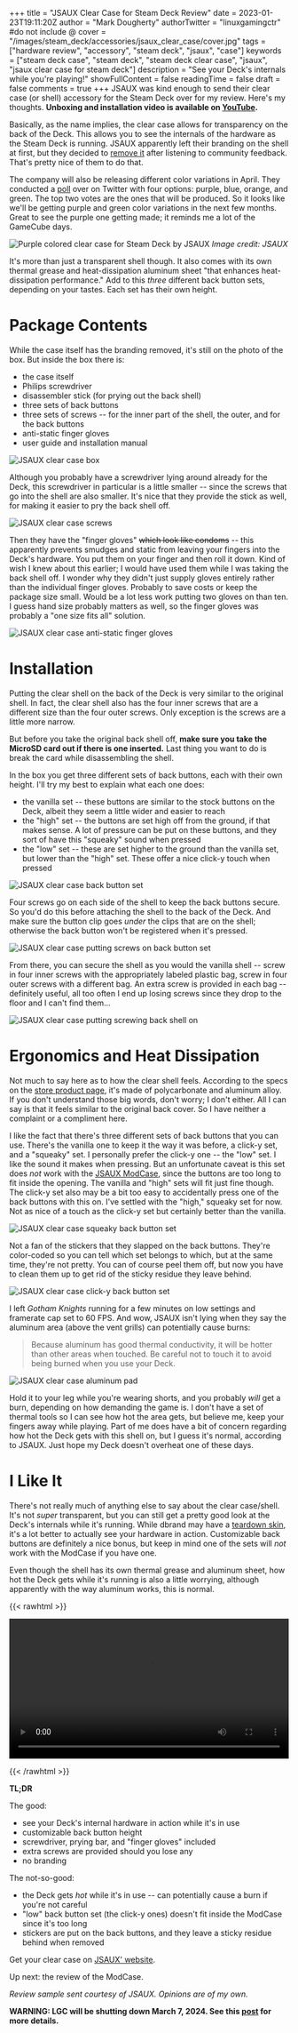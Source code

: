 +++
title = "JSAUX Clear Case for Steam Deck Review"
date = 2023-01-23T19:11:20Z
author = "Mark Dougherty"
authorTwitter = "linuxgamingctr" #do not include @
cover = "/images/steam_deck/accessories/jsaux_clear_case/cover.jpg"
tags = ["hardware review", "accessory", "steam deck", "jsaux", "case"]
keywords = ["steam deck case", "steam deck", "steam deck clear case", "jsaux", "jsaux clear case for steam deck"]
description = "See your Deck's internals while you're playing!"
showFullContent = false
readingTime = false
draft = false
comments = true
+++
JSAUX was kind enough to send their clear case (or shell) accessory for the Steam Deck over for my review. Here's my thoughts. **Unboxing and installation video is available on [YouTube](https://youtu.be/aKaJnyyytIY).**

Basically, as the name implies, the clear case allows for transparency on the back of the Deck. This allows you to see the internals of the hardware as the Steam Deck is running. JSAUX apparently left their branding on the shell at first, but they decided to [remove it](https://twitter.com/jsauxofficial/status/1606648199598727170) after listening to community feedback. That's pretty nice of them to do that.

The company will also be releasing different color variations in April. They conducted a [poll](https://twitter.com/jsauxofficial/status/1616080377017434116) over on Twitter with four options: purple, blue, orange, and green. The top two votes are the ones that will be produced. So it looks like we'll be getting purple and green color variations in the next few months. Great to see the purple one getting made; it reminds me a lot of the GameCube days.

![Purple colored clear case for Steam Deck by JSAUX](/images/steam_deck/accessories/jsaux_clear_case/purple.webp)
*Image credit: JSAUX*

It's more than just a transparent shell though. It also comes with its own thermal grease and heat-dissipation aluminum sheet "that enhances heat-dissipation performance." Add to this *three* different back button sets, depending on your tastes. Each set has their own height.

# Package Contents
While the case itself has the branding removed, it's still on the photo of the box. But inside the box there is:
- the case itself
- Philips screwdriver
- disassembler stick (for prying out the back shell)
- three sets of back buttons
- three sets of screws -- for the inner part of the shell, the outer, and for the back buttons
- anti-static finger gloves
- user guide and installation manual

![JSAUX clear case box](/images/steam_deck/accessories/jsaux_clear_case/box.jpg)

Although you probably have a screwdriver lying around already for the Deck, this screwdriver in particular is a little smaller -- since the screws that go into the shell are also smaller. It's nice that they provide the stick as well, for making it easier to pry the back shell off.

![JSAUX clear case screws](/images/steam_deck/accessories/jsaux_clear_case/screws.jpg)

Then they have the "finger gloves" ~~which look like condoms~~ -- this apparently prevents smudges and static from leaving your fingers into the Deck's hardware. You put them on your finger and then roll it down. Kind of wish I knew about this earlier; I would have used them while I was taking the back shell off. I wonder why they didn't just supply gloves entirely rather than the individual finger gloves. Probably to save costs or keep the package size small. Would be a lot less work putting two gloves on than ten. I guess hand size probably matters as well, so the finger gloves was probably a "one size fits all" solution.

![JSAUX clear case anti-static finger gloves](/images/steam_deck/accessories/jsaux_clear_case/condoms.jpg)

# Installation
Putting the clear shell on the back of the Deck is very similar to the original shell. In fact, the clear shell also has the four inner screws that are a different size than the four outer screws. Only exception is the screws are a little more narrow.

But before you take the original back shell off, **make sure you take the MicroSD card out if there is one inserted.** Last thing you want to do is break the card while disassembling the shell.

In the box you get three different sets of back buttons, each with their own height. I'll try my best to explain what each one does:
- the vanilla set -- these buttons are similar to the stock buttons on the Deck, albeit they seem a little wider and easier to reach
- the "high" set -- the buttons are set high off from the ground, if that makes sense. A lot of pressure can be put on these buttons, and they sort of have this "squeaky" sound when pressed
- the "low" set -- these are set higher to the ground than the vanilla set, but lower than the "high" set. These offer a nice click-y touch when pressed

![JSAUX clear case back button set](/images/steam_deck/accessories/jsaux_clear_case/back_button_set.jpg)

Four screws go on each side of the shell to keep the back buttons secure. So you'd do this before attaching the shell to the back of the Deck. And make sure the button clip goes *under* the clips that are on the shell; otherwise the back button won't be registered when it's pressed.

![JSAUX clear case putting screws on back button set](/images/steam_deck/accessories/jsaux_clear_case/putting_screws_on_back_buttons.jpg)

From there, you can secure the shell as you would the vanilla shell -- screw in four inner screws with the appropriately labeled plastic bag, screw in four outer screws with a different bag. An extra screw is provided in each bag -- definitely useful, all too often I end up losing screws since they drop to the floor and I can't find them...

![JSAUX clear case putting screwing back shell on](/images/steam_deck/accessories/jsaux_clear_case/screwing_back_plate_on.jpg)

# Ergonomics and Heat Dissipation
Not much to say here as to how the clear shell feels. According to the specs on the [store product page](https://jsaux.com/products/transparent-back-plate-for-steam-deck-pc0106), it's made of polycarbonate and aluminum alloy. If you don't understand those big words, don't worry; I don't either. All I can say is that it feels similar to the original back cover. So I have neither a complaint or a compliment here.

I like the fact that there's three different sets of back buttons that you can use. There's the vanilla one to keep it the way it was before, a click-y set, and a "squeaky" set. I personally prefer the click-y one -- the "low" set. I like the sound it makes when pressing. But an unfortunate caveat is this set does *not* work with the [JSAUX ModCase](https://linuxgamingcentral.com/posts/jsaux-modcase/), since the buttons are too long to fit inside the opening. The vanilla and "high" sets will fit just fine though. The click-y set also may be a bit too easy to accidentally press one of the back buttons with this on. I've settled with the "high," squeaky set for now. Not as nice of a touch as the click-y set but certainly better than the vanilla.

![JSAUX clear case squeaky back button set](/images/steam_deck/accessories/jsaux_clear_case/squeaky_set.jpg)

Not a fan of the stickers that they slapped on the back buttons. They're color-coded so you can tell which set belongs to which, but at the same time, they're not pretty. You can of course peel them off, but now you have to clean them up to get rid of the sticky residue they leave behind.

![JSAUX clear case click-y back button set](/images/steam_deck/accessories/jsaux_clear_case/clicky_set.jpg)

I left *Gotham Knights* running for a few minutes on low settings and framerate cap set to 60 FPS. And wow, JSAUX isn't lying when they say the aluminum area (above the vent grills) can potentially cause burns:
> Because aluminum has good thermal conductivity, it will be hotter than other areas when touched. Be careful not to touch it to avoid being burned when you use your Deck.

![JSAUX clear case aluminum pad](/images/steam_deck/accessories/jsaux_clear_case/aluminum_pad.jpg)

Hold it to your leg while you're wearing shorts, and you probably *will* get a burn, depending on how demanding the game is. I don't have a set of thermal tools so I can see how hot the area gets, but believe me, keep your fingers away while playing. Part of me does have a bit of concern regarding how hot the Deck gets with this shell on, but I guess it's normal, according to JSAUX. Just hope my Deck doesn't overheat one of these days.

# I Like It
There's not really much of anything else to say about the clear case/shell. It's not *super* transparent, but you can still get a pretty good look at the Deck's internals while it's running. While dbrand may have a [teardown skin](https://dbrand.com/shop/special-edition/teardown), it's a lot better to actually see your hardware in action. Customizable back buttons are definitely a nice bonus, but keep in mind one of the sets will *not* work with the ModCase if you have one.

Even though the shell has its own thermal grease and aluminum sheet, how hot the Deck gets while it's running is also a little worrying, although apparently with the way aluminum works, this is normal.

{{< rawhtml >}} 

<video width=100% controls autoplay loop>
    <source src="/videos/jsaux_clear_case/jsaux_clear_case.webm" type="video/webm">
    Your browser does not support the video tag.
</video>

{{< /rawhtml >}}

**TL;DR**

The good:
- see your Deck's internal hardware in action while it's in use
- customizable back button height
- screwdriver, prying bar, and "finger gloves" included
- extra screws are provided should you lose any
- no branding

The not-so-good:
- the Deck gets *hot* while it's in use -- can potentially cause a burn if you're not careful
- "low" back button set (the click-y ones) doesn't fit inside the ModCase since it's too long
- stickers are put on the back buttons, and they leave a sticky residue behind when removed

Get your clear case on [JSAUX' website](https://jsaux.com/products/transparent-back-plate-for-steam-deck-pc0106).

Up next: the review of the ModCase.

*Review sample sent courtesy of JSAUX. Opinions are of my own.*

**WARNING: LGC will be shutting down March 7, 2024. See this [post](https://linuxgamingcentral.com/posts/the-end-of-lgc/) for more details.**
